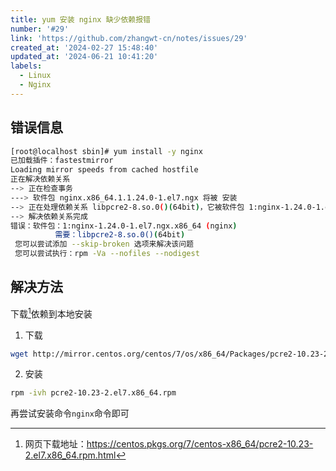 ```yaml
---
title: yum 安装 nginx 缺少依赖报错
number: '#29'
link: 'https://github.com/zhangwt-cn/notes/issues/29'
created_at: '2024-02-27 15:48:40'
updated_at: '2024-06-21 10:41:20'
labels:
  - Linux
  - Nginx
---
```

## 错误信息
```bash
[root@localhost sbin]# yum install -y nginx
已加载插件：fastestmirror
Loading mirror speeds from cached hostfile
正在解决依赖关系
--> 正在检查事务
---> 软件包 nginx.x86_64.1.1.24.0-1.el7.ngx 将被 安装
--> 正在处理依赖关系 libpcre2-8.so.0()(64bit)，它被软件包 1:nginx-1.24.0-1.el7.ngx.x86_64 需要
--> 解决依赖关系完成
错误：软件包：1:nginx-1.24.0-1.el7.ngx.x86_64 (nginx)
          需要：libpcre2-8.so.0()(64bit)
 您可以尝试添加 --skip-broken 选项来解决该问题
 您可以尝试执行：rpm -Va --nofiles --nodigest
```
## 解决方法
下载[^1]依赖到本地安装

1. 下载
```bash
wget http://mirror.centos.org/centos/7/os/x86_64/Packages/pcre2-10.23-2.el7.x86_64.rpm
```
2. 安装
```bash
rpm -ivh pcre2-10.23-2.el7.x86_64.rpm
```
再尝试安装命令`nginx`命令即可

[^1]: 网页下载地址：https://centos.pkgs.org/7/centos-x86_64/pcre2-10.23-2.el7.x86_64.rpm.html


